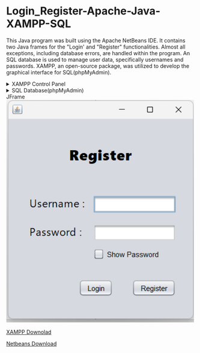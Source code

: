 # Login_Register-Apache-Java-XAMPP-SQL

This Java program was built using the Apache NetBeans IDE. It contains two Java frames for the "Login' and "Register" functionalities. Almost all exceptions, including database errors, are handled within the program. An SQL database is used to manage user data, specifically usernames and passwords. XAMPP, an open-source package, was utilized to develop the graphical interface for SQL(phpMyAdmin).

<details>
<summary>XAMPP Control Panel</summary>
<img src="Screenshots/XAMPP Control Panel.png" alt="XAMPP Control Panel" width="400" />
</details>
<details>
<summary>SQL Database(phpMyAdmin)</summary>
<img src="Screenshots/SQL Database(phpMyAdmin).png" alt="SQL Database(phpMyAdmin)" width="500" />
</details>
<summary>JFrame</summary>
<img src="Screenshots/JFrame.png" alt="JFrame" width="500" />
</details>



[XAMPP Downolad](https://www.apachefriends.org)

[Netbeans Download](https://netbeans.apache.org/front/main/download)
